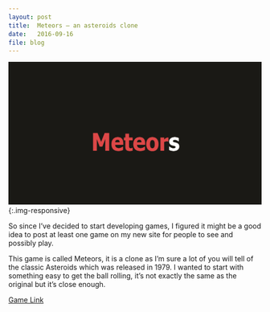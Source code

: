 ```yaml
---
layout: post
title:  Meteors – an asteroids clone
date:   2016-09-16
file: blog
---
```

![Meteors - an asteroids clone](/img/posts/asteroids-clone.png){:.img-responsive}

So since I’ve decided to start developing games, I figured it might be a good idea to post at least one game on my new site for people to see and possibly play.
<!--more-->
This game is called Meteors, it is a clone as I’m sure a lot of you will tell of the classic Asteroids which was released in 1979.  I wanted to start with something easy to get the ball rolling, it’s not exactly the same as the original but it’s close enough.

[Game Link](http://play.idevgames.co.uk/game/meteors/)